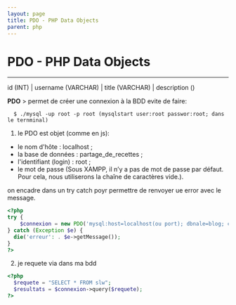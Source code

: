 ```yaml
---
layout: page
title: PDO - PHP Data Objects
parent: php
---
```

# PDO - PHP Data Objects

---

id (INT)  | username (VARCHAR) | title (VARCHAR) | description ()


**PDO** > permet de créer une connexion à la BDD evite de faire:
```
  $ ./mysql -up root -p root (mysqlstart user:root passwor:root; dans le ternminal)
```

1. le PDO est objet (comme en js):
- le nom d'hôte : localhost ;
- la base de données : partage_de_recettes ;
- l'identifiant (login) : root ;
- le mot de passe (Sous XAMPP, il n’y a pas de mot de passe par défaut. Pour cela, nous utiliserons la chaîne de caractères vide.).

on encadre dans un try catch poyr permettre de renvoyer ue error avec le message.

```php
<?php
try {
    $connexion = new PDO('mysql:host=localhost(ou port); dbnale=blog; charset=utf-8', 'root', 'root');
} catch (Exception $e) {
  die('erreur': . $e->getMessage());
}
?>
```
2. je requete via dans ma bdd
```php
<?php
  $requete = "SELECT * FROM slw";
  $resultats = $connexion->query($requete);
?>
```

